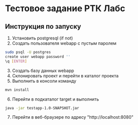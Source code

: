 # Тестовое задание РТК Лабс
## Инструкция по запуску
1. Установить postgresql (if not)
2. Создать пользователя webapp с пустым паролем
```bash
sudo psql -U postgres 
create user webapp password ''
\q [ENTER]
```
3. Создать базу данных webapp
4. Склонировать проект и перейти в каталог проекта
5. Выполнить в консоли команду
```bash
mvn install
```
6. Перейти в подкаталог target и выполнить 
```bash
java -jar testapp-1.0-SNAPSHOT.jar
```
7. Перейти в веб-браузере по адресу "http://localhost:8080"
